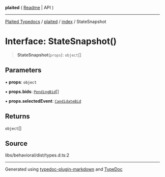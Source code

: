 **plaited** ( [Readme](../../README.md) \| API )

***

[Plaited Typedocs](../../../modules.md) / [plaited](../../modules.md) / [index](../README.md) / StateSnapshot

# Interface: StateSnapshot()

> **StateSnapshot**(`props`): `object`[]

## Parameters

▪ **props**: `object`

▪ **props.bids**: [`PendingBid`](../type-aliases/PendingBid.md)[]

▪ **props.selectedEvent**: [`CandidateBid`](../type-aliases/CandidateBid.md)

## Returns

`object`[]

## Source

libs/behavioral/dist/types.d.ts:2

***

Generated using [typedoc-plugin-markdown](https://www.npmjs.com/package/typedoc-plugin-markdown) and [TypeDoc](https://typedoc.org/)
